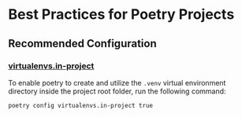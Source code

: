 # Best Practices for Poetry Projects

## Recommended Configuration

### [virtualenvs.in-project](https://python-poetry.org/docs/configuration/#virtualenvsin-project)

To enable poetry to create and utilize the `.venv` virtual environment directory inside the project root folder, run the following command:

```bash
poetry config virtualenvs.in-project true
```
